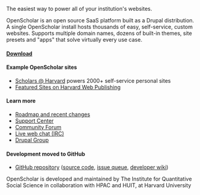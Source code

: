 The easiest way to power all of your institution's websites.

OpenScholar is an open source SaaS platform built as a Drupal distribution. A single OpenScholar install hosts thousands of easy, self-service, custom websites. Supports multiple domain names, dozens of built-in themes, site presets and "apps" that solve virtually every use case.

#### [Download](http://theopenscholar.org/download)

#### Example OpenScholar sites

* [Scholars @ Harvard](http://scholar.harvard.edu) powers 2000+ self-service personal sites
* [Featured Sites on Harvard Web Publishing](http://hwp.harvard.edu/pages/featured-sites)

#### Learn more

* [Roadmap and recent changes](http://theopenscholar.org/roadmap)
* [Support Center](http://support.openscholar.harvard.edu/)
* [Community Forum](http://community.openscholar.harvard.edu/openscholar)
* [Live web chat (IRC)](http://webchat.freenode.net/?nick=guest&channels=#openscholar)
* [Drupal Group](http://groups.drupal.org/openscholar)

#### Development moved to GitHub

* [GitHub repository](https://github.com/openscholar/openscholar) ([source code](https://github.com/openscholar/openscholar), [issue queue](https://github.com/openscholar/openscholar/issues), [developer wiki](https://github.com/openscholar/openscholar/wiki]))

OpenScholar is developed and maintained by The Institute for Quantitative Social Science in collaboration with HPAC and HUIT, at Harvard University
